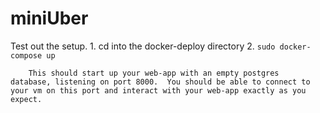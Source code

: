 # miniUber
Test out the setup.
    1. cd into the docker-deploy directory
    2. `sudo docker-compose up`
        
        This should start up your web-app with an empty postgres database, listening on port 8000.  You should be able to connect to your vm on this port and interact with your web-app exactly as you expect.
